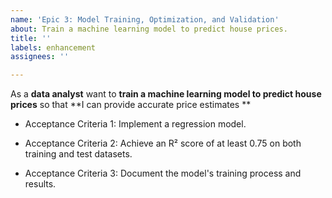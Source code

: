 ```yaml
---
name: 'Epic 3: Model Training, Optimization, and Validation'
about: Train a machine learning model to predict house prices.
title: ''
labels: enhancement
assignees: ''

---
```


As a **data analyst** want to **train a machine learning model to predict house prices** so that **I can provide accurate price estimates **

- Acceptance Criteria 1: Implement a regression model.

- Acceptance Criteria 2: Achieve an R² score of at least 0.75 on both training and test datasets.

- Acceptance Criteria 3: Document the model's training process and results.
